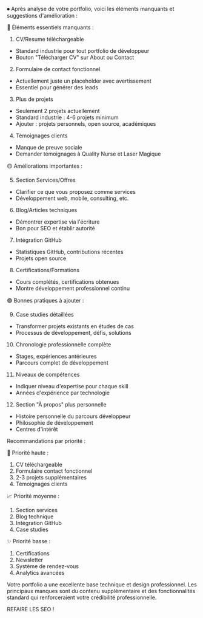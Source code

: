 ⏺ Après analyse de votre portfolio, voici les éléments manquants et
   suggestions d'amélioration :

  🔴 Éléments essentiels manquants :

  1. CV/Resume téléchargeable

  - Standard industrie pour tout portfolio de développeur
  - Bouton "Télécharger CV" sur About ou Contact

  2. Formulaire de contact fonctionnel

  - Actuellement juste un placeholder avec avertissement
  - Essentiel pour générer des leads

  3. Plus de projets

  - Seulement 2 projets actuellement
  - Standard industrie : 4-6 projets minimum
  - Ajouter : projets personnels, open source, académiques

  4. Témoignages clients

  - Manque de preuve sociale
  - Demander témoignages à Quality Nurse et Laser Magique

  🟡 Améliorations importantes :

  5. Section Services/Offres

  - Clarifier ce que vous proposez comme services
  - Développement web, mobile, consulting, etc.

  6. Blog/Articles techniques

  - Démontrer expertise via l'écriture
  - Bon pour SEO et établir autorité

  7. Intégration GitHub

  - Statistiques GitHub, contributions récentes
  - Projets open source

  8. Certifications/Formations

  - Cours complétés, certifications obtenues
  - Montre développement professionnel continu

  🟢 Bonnes pratiques à ajouter :

  9. Case studies détaillées

  - Transformer projets existants en études de cas
  - Processus de développement, défis, solutions

  10. Chronologie professionnelle complète

  - Stages, expériences antérieures
  - Parcours complet de développement

  11. Niveaux de compétences

  - Indiquer niveau d'expertise pour chaque skill
  - Années d'expérience par technologie

  12. Section "À propos" plus personnelle

  - Histoire personnelle du parcours développeur
  - Philosophie de développement
  - Centres d'intérêt

  Recommandations par priorité :

  🚀 Priorité haute :

  1. CV téléchargeable
  2. Formulaire contact fonctionnel
  3. 2-3 projets supplémentaires
  4. Témoignages clients

  📈 Priorité moyenne :

  1. Section services
  2. Blog technique
  3. Intégration GitHub
  4. Case studies

  ✨ Priorité basse :

  1. Certifications
  2. Newsletter
  3. Système de rendez-vous
  4. Analytics avancées

  Votre portfolio a une excellente base technique et design
  professionnel. Les principaux manques sont du contenu 
  supplémentaire et des fonctionnalités standard qui renforceraient
   votre crédibilité professionnelle.

   REFAIRE LES SEO !